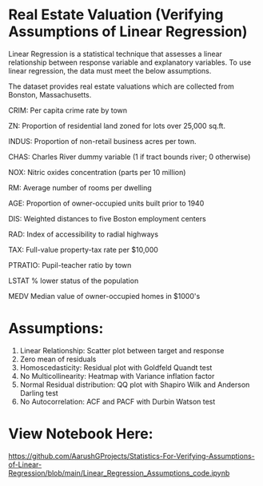 # Real Estate Valuation (Verifying Assumptions of Linear Regression)

Linear Regression is a statistical technique that assesses a linear relationship between response variable and explanatory variables. To use linear regression, the data must meet the below assumptions.

The dataset provides real estate valuations which are collected from Bonston, Massachusetts.

CRIM: Per capita crime rate by town

ZN: Proportion of residential land zoned for lots over 25,000 sq.ft.

INDUS: Proportion of non-retail business acres per town.

CHAS: Charles River dummy variable (1 if tract bounds river; 0 otherwise)

NOX: Nitric oxides concentration (parts per 10 million)

RM: Average number of rooms per dwelling

AGE: Proportion of owner-occupied units built prior to 1940

DIS: Weighted distances to five Boston employment centers

RAD: Index of accessibility to radial highways

TAX: Full-value property-tax rate per $10,000

PTRATIO: Pupil-teacher ratio by town

LSTAT % lower status of the population

MEDV Median value of owner-occupied homes in $1000's

# Assumptions:

1. Linear Relationship: Scatter plot between target and response
2. Zero mean of residuals 
3. Homoscedasticity: Residual plot with Goldfeld Quandt test
4. No Multicollinearity: Heatmap with Variance inflation factor
5. Normal Residual distribution: QQ plot with Shapiro Wilk and Anderson Darling test
6. No Autocorrelation: ACF and PACF with Durbin Watson test

# View Notebook Here:
https://github.com/AarushGProjects/Statistics-For-Verifying-Assumptions-of-Linear-Regression/blob/main/Linear_Regression_Assumptions_code.ipynb
